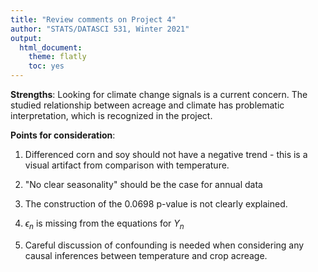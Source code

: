 ```yaml
---
title: "Review comments on Project 4"
author: "STATS/DATASCI 531, Winter 2021"
output:
  html_document:
    theme: flatly
    toc: yes
---
```


**Strengths**: Looking for climate change signals is a current concern. The studied relationship between acreage and climate has problematic interpretation, which is recognized in the project. 

**Points for consideration**:

1. Differenced corn and soy should not have a negative trend - this is a visual artifact from comparison with temperature.

2. "No clear seasonality" should be the case for annual data

3. The construction of the 0.0698 p-value is not clearly explained.

4. $\epsilon_n$ is missing from the equations for $Y_n$

5. Careful discussion of confounding is needed when considering any causal inferences between temperature and crop acreage.





